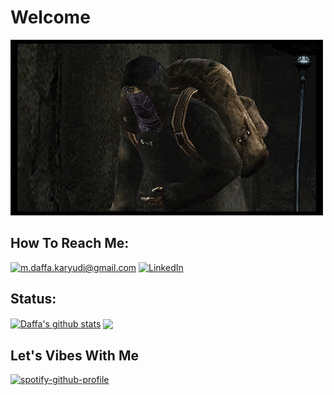 <h1>Welcome</h1>
<body>
  
![Welcome](https://github.com/KeyCode17/KeyCode17/blob/main/Welcome.gif)

<h2>How To Reach Me:</h2>

<a href="https://mail.google.com/mail/?view=cm&fs=1&to=m.daffa.karyudi@gmail.com">![m.daffa.karyudi@gmail.com](https://img.shields.io/badge/Gmail-D14836?style=for-the-badge&logo=gmail&logoColor=white)</a>
<a href="https://www.linkedin.com/in/daffakaryudi/">![LinkedIn](https://img.shields.io/badge/LinkedIn-0077B5?style=for-the-badge&logo=linkedin&logoColor=white)</a>

<h2>Status:</h2>
<a href="https://github.com/KeyCode17"><img align="center" src="https://github-readme-stats.vercel.app/api?username=keycode17&show_icons=true&&hide=contribs&theme=transparent&hide_border=false" alt="Daffa's github stats" /></a> <a href="https://github.com/KeyCode17"><img align="center" src="https://github-readme-stats.vercel.app/api/top-langs/?username=keycode17&layout=compact&hide_border=false&theme=transparent" /></a>

<h2>Let's Vibes With Me</h2>

[![spotify-github-profile](https://spotify-github-profile.kittinanx.com/api/view?uid=n0rhzcnqghyfcaxfu74new5d3&cover_image=true&theme=natemoo-re&show_offline=false&background_color=121212&interchange=false&bar_color=53b14f&bar_color_cover=false)](https://spotify-github-profile.kittinanx.com/api/view?uid=n0rhzcnqghyfcaxfu74new5d3&redirect=true)


<!--
**KeyCode17/KeyCode17** is a ✨ _special_ ✨ repository because its `README.md` (this file) appears on your GitHub profile.

Here are some ideas to get you started:

- 🔭 I’m currently working on ...
- 🌱 I’m currently learning ...
- 👯 I’m looking to collaborate on ...
- 🤔 I’m looking for help with ...
- 💬 Ask me about ...
- 📫 How to reach me: ...
- 😄 Pronouns: ...
- ⚡ Fun fact: ...
-->
